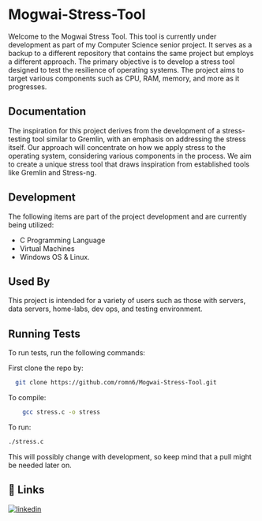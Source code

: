 # Mogwai-Stress-Tool

Welcome to the Mogwai Stress Tool. This tool is currently under development as part of my Computer Science senior project. It serves as a backup to a different repository that contains the same project but employs a different approach. The primary objective is to develop a stress tool designed to test the resilience of operating systems. The project aims to target various components such as CPU, RAM, memory, and more as it progresses.

## Documentation

The inspiration for this project derives from the development of a stress-testing tool similar to Gremlin, with an emphasis on addressing the stress itself. Our approach will concentrate on how we apply stress to the operating system, considering various components in the process. We aim to create a unique stress tool that draws inspiration from established tools like Gremlin and Stress-ng.

## Development

The following items are part of the project development and are currently being utilized:

- C Programming Language
- Virtual Machines
- Windows OS & Linux.

## Used By

This project is intended for a variety of users such as those with servers, data servers, home-labs, dev ops, and testing environment.

## Running Tests

To run tests, run the following commands:

First clone the repo by:
```bash
  git clone https://github.com/romn6/Mogwai-Stress-Tool.git
```
To compile:
```bash
    gcc stress.c -o stress
```
To run:
```Bash
./stress.c
```
This will possibly change with development, so keep mind that a pull might be needed later on.

## 🔗 Links

[![linkedin](www.linkedin.com/in/roman-najera-jr)](https://www.linkedin.com/)
